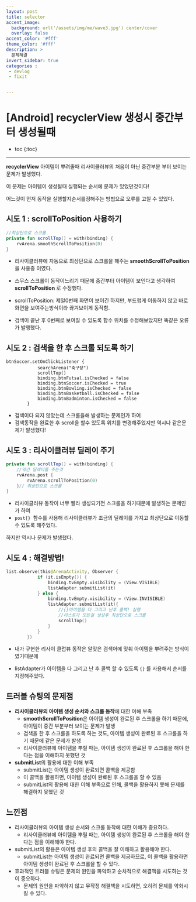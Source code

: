 ```yaml
---
layout: post
title: selector 
accent_image: 
  background: url('/assets/img/me/wave3.jpg') center/cover
  overlay: false
accent_color: '#fff'
theme_color: '#fff'
description: >
  문제해결
invert_sidebar: true
categories :
 - devlog	
 - fixit


---
```


# [Android] recyclerView 생성시 중간부터 생성될때

* toc
{:toc}
---

**recyclerView** 아이템이 뿌려줄때 리사이클러뷰의 처음이 아닌 중간부분 부터 보이는 문제가 발생했다.

이 문제는 아이템이 생성될때 실행되는 순서에 문제가 있었던것이다! 

어느것이 먼저 동작을 실행할지순서를정해주는 방법으로 오류를 고칠 수 있었다.

## 시도 1 : scrollToPosition 사용하기

```kotlin
//최상단으로 스크롤
private fun scrollTop() = with(binding) {
    rvArena.smoothScrollToPosition(0)
}
```

* 리사이클러뷰에 자동으로 최상단으로 스크롤을 해주는 **smoothScrollToPosition**을 사용중 이였다.

* 스무스 스크롤이 동작이느리기 때문에 중간부터 아이템이 보인다고 생각하여 **scrollToPosition** 로 수정했다.
* scrollToPosition: 제일0번째 화면이 보이긴 하지만, 부드럽게 이동하지 않고 바로 화면을 보여주는방식이라 끊겨보이게 동작함.
* 검색이 끝난 후 0번째로 보여질 수 있도록 함수 위치를 수정해보았지만 똑같은 오류가 발행했다.



## 시도 2 : 검색을 한 후 스크롤 되도록 하기

```
btnSoccer.setOnClickListener {
            searchArena("축구장")
            scrollTop()
            binding.btnFutsal.isChecked = false
            binding.btnSoccer.isChecked = true
            binding.btnBowling.isChecked = false
            binding.btnBasketball.isChecked = false
            binding.btnBadminton.isChecked = false
        }
```

* 검색이다 되지 않았는데 스크롤을해 발생하는 문제인가 하여 
* 검색동작을 완료한 후 scroll을 할수 있도록 위치를 변경해주었지만 역시나 같은문제가 발생했다!



## 시도 3 : 리사이클러뷰 딜레이 주기

```kotlin
private fun scrollTop() = with(binding) {
    //약간 딜레이를 주는것
    rvArena.post {
        rvArena.scrollToPosition(0)
    }// 최상단으로 스크롤
}
```

* 리사이클러뷰 동작이 너무 빨라 생성되기전 스크롤을 하기때문에 발생하는 문제인가 하여
*  `post{} `함수를 사용해 리사이클러뷰가 조금의 딜레이를 가지고 최상단으로 이동할 수 있도록 해주었다.

하지만 역시나 문제가 발생했다.



## 시도 4 : 해결방법! 

```kotlin
list.observe(this@ArenaActivity, Observer {
            if (it.isEmpty()) {
                binding.tvEmpty.visibility = (View.VISIBLE)
                listAdapter.submitList(it)
            } else {
                binding.tvEmpty.visibility = (View.INVISIBLE)
                listAdapter.submitList(it){
                    //{}아이템을 다 그리고 난후 콜백! 실행
                    //리스트가 모든걸 생성후 최상단으로 스크롤
                    scrollTop()
                }
            }
        })
```

* 내가 구현한 리사이 클럽뷰 동작은 알맞은 검색어에 맞춰 아이템을 뿌려주는 방식이 였기때문에 

*  listAdapter가 아이템을 다 그리고 난 후 콜백 할 수 있도록 `{}` 를 사용해서 순서를 지정해주었다.

  

## **트러블 슈팅의 문제점**

- **리사이클러뷰의 아이템 생성 순서와 스크롤 동작**에 대한 이해 부족
  - **smoothScrollToPosition**은 아이템 생성이 완료된 후 스크롤을 하기 때문에, 아이템이 중간 부분부터 보이는 문제가 발생
  - 검색을 한 후 스크롤을 하도록 하는 것도, 아이템 생성이 완료된 후 스크롤을 하기 때문에 같은 문제가 발생
  - 리사이클러뷰에 아이템을 뿌릴 때는, 아이템 생성이 완료된 후 스크롤을 해야 한다는 점을 이해하지 못했던 것
- **submitList**의 활용에 대한 이해 부족
  - submitList는 아이템 생성이 완료되면 콜백을 제공함
  - 이 콜백을 활용하면, 아이템 생성이 완료된 후 스크롤을 할 수 있음
  - submitList의 활용에 대한 이해 부족으로 인해, 콜백을 활용하지 못해 문제를 해결하지 못했던 것

## **느낀점**

- 리사이클러뷰의 아이템 생성 순서와 스크롤 동작에 대한 이해가 중요하다.
  - 리사이클러뷰에 아이템을 뿌릴 때는, 아이템 생성이 완료된 후 스크롤을 해야 한다는 점을 이해해야 한다.
- submitList의 활용은 아이템 생성 후의 콜백을 잘 이해하고 활용해야 한다.
  - submitList는 아이템 생성이 완료되면 콜백을 제공하므로, 이 콜백을 활용하면 아이템 생성이 완료된 후 스크롤을 할 수 있다.
- 효과적인 트러블 슈팅은 문제의 원인을 파악하고 순차적으로 해결책을 시도하는 것이 중요하다.
  - 문제의 원인을 파악하지 않고 무작정 해결책을 시도하면, 오히려 문제를 악화시킬 수 있다.